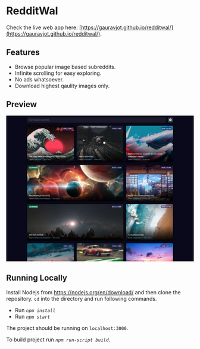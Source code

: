 # RedditWal

Check the live web app here: [https://gauravjot.github.io/redditwal/](https://gauravjot.github.io/redditwal/).

## Features

- Browse popular image based subreddits.
- Infinite scrolling for easy exploring.
- No ads whatsoever.
- Download highest qaulity images only.

## Preview

![screenshot](Capture.JPG)

## Running Locally

Install Nodejs from https://nodejs.org/en/download/ and then clone the repository. `cd` into the directory and run following commands.

- Run *`npm install`* 
- Run *`npm start`* 

The project should be running on `localhost:3000`.

To build project run *`npm run-script build`*.
